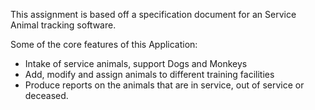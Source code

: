 This assignment is based off a specification document for an Service Animal tracking software.

Some of the core features of this Application:

* Intake of service animals, support Dogs and Monkeys
* Add, modify and assign animals to different training facilities
* Produce reports on the animals that are in service, out of service or deceased.
